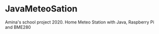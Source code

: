 # JavaMeteoSation
Amina's school project 2020. Home Meteo Station with Java, Raspberry Pi  and BME280
